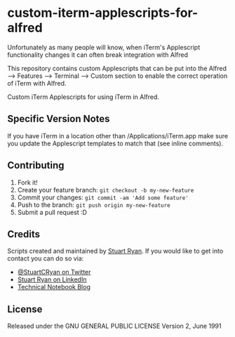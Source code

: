 # custom-iterm-applescripts-for-alfred
Unfortunately as many people will know, when iTerm's Applescript functionality changes it can often break integration with Alfred

This repository contains custom Applescripts that can be put into the Alfred --> Features --> Terminal --> Custom section to enable the correct operation of iTerm with Alfred.

Custom iTerm Applescripts for using iTerm in Alfred. 

## Specific Version Notes

If you have iTerm in a location other than /Applications/iTerm.app make sure you update the Applescript templates to match that (see inline comments).

## Contributing

1. Fork it!
2. Create your feature branch: `git checkout -b my-new-feature`
3. Commit your changes: `git commit -am 'Add some feature'`
4. Push to the branch: `git push origin my-new-feature`
5. Submit a pull request :D

## Credits

Scripts created and maintained by [Stuart Ryan](http://stuartryan.com). If you would like to get into contact you can do so via:
* [@StuartCRyan on Twitter](http://twitter.com/stuartcryan)
* [Stuart Ryan on LinkedIn](https://au.linkedin.com/in/stuartcryan)
* [Technical Notebook Blog](http://technicalnotebook.com)

## License

Released under the GNU GENERAL PUBLIC LICENSE Version 2, June 1991
